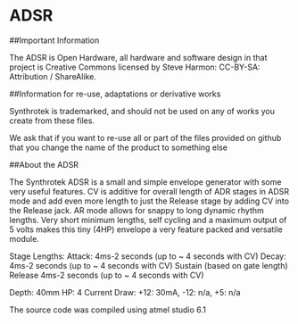 # ADSR

##Important Information

The ADSR is Open Hardware, all hardware and software design in that project is Creative Commons licensed by Steve Harmon: CC-BY-SA: Attribution / ShareAlike.

##Information for re-use, adaptations or derivative works

Synthrotek is trademarked, and should not be used on any of works you create from these files.

We ask that if you want to re-use all or part of the files provided on github that you change the name of the product to something else

##About the ADSR

The Synthrotek ADSR is a small and simple envelope generator with some very useful features.  CV is additive for overall length of ADR stages in ADSR mode and add even more length to just the Release stage by adding CV into the Release jack. AR mode allows for snappy to long dynamic rhythm lengths. Very short minimum lengths, self cycling and a maximum output of 5 volts makes this tiny (4HP) envelope a very feature packed and versatile module.

Stage Lengths:
Attack: 4ms-2 seconds (up to ~ 4 seconds with CV)
Decay: 4ms-2 seconds (up to ~ 4 seconds with CV)
Sustain (based on gate length)
Release 4ms-2 seconds (up to ~ 4 seconds with CV)

Depth: 40mm
HP: 4
Current Draw: +12: 30mA, -12: n/a, +5: n/a


The source code was compiled using atmel studio 6.1
